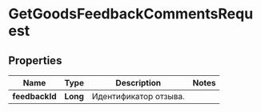 

# GetGoodsFeedbackCommentsRequest

## Properties

Name | Type | Description | Notes
------------ | ------------- | ------------- | -------------
**feedbackId** | **Long** | Идентификатор отзыва.  | 




